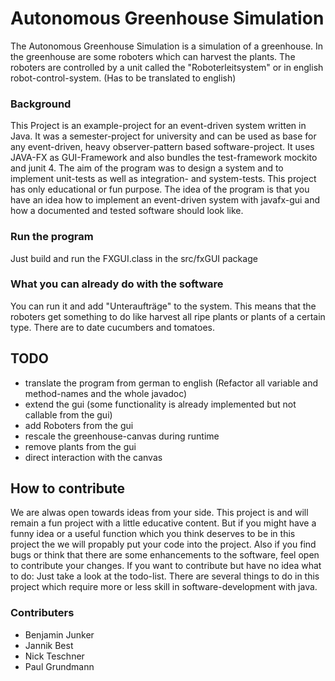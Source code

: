 # Autonomous Greenhouse Simulation

The Autonomous Greenhouse Simulation is a simulation of a greenhouse. In the greenhouse are some roboters which can harvest the plants. The roboters are controlled by a unit called the "Roboterleitsystem" or in english robot-control-system. (Has to be translated to english)


### Background
This Project is an example-project for an event-driven system written in Java.
It was a semester-project for university and can be used as base for any event-driven, heavy observer-pattern based software-project. It uses JAVA-FX as GUI-Framework and also bundles the test-framework mockito and junit 4. 
The aim of the program was to design a system and to implement unit-tests as well as integration- and system-tests. 
This project has only educational or fun purpose. The idea of the program is that you have an idea how to implement an event-driven system with javafx-gui and how a documented and tested software should look like.

### Run the program
Just build and run the FXGUI.class in the src/fxGUI package

### What you can already do with the software
You can run it and add "Unteraufträge" to the system. This means that the roboters get something to do like harvest all ripe plants or plants of a certain type. There are to date cucumbers and tomatoes.


## TODO
 - translate the program from german to english (Refactor all variable and method-names and the whole javadoc)
 - extend the gui (some functionality is already implemented but not callable from the gui)
 - add Roboters from the gui
 - rescale the greenhouse-canvas during runtime
 - remove plants from the gui
 - direct interaction with the canvas


## How to contribute
We are alwas open towards ideas from your side. This project is and will remain a fun project with a little educative content. But if you might have a funny idea or a useful function which you think deserves to be in this project the we will propably put your code into the project.
Also if you find bugs or think that there are some enhancements to the software, feel open to contribute your changes.
If you want to contribute but have no idea what to do: Just take a look at the todo-list. There are several things to do in this project which require more or less skill in software-development with java.


### Contributers
- Benjamin Junker
- Jannik Best
- Nick Teschner
- Paul Grundmann
